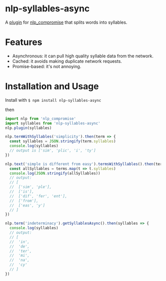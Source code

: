 # nlp-syllables-async
A [plugin](https://github.com/nlp-compromise/nlp_compromise/wiki/Plugins) for [nlp_compromise](https://github.com/nlp-compromise/nlp_compromise) that splits words into syllables.

# Features
- Asynchronous: it can pull high quality syllable data from the network.
- Cached: it avoids making duplicate network requests.
- Promise-based: it's not annoying.

# Installation and Usage

Install with `$ npm install nlp-syllables-async`

then

```javascript
import nlp from 'nlp_compromise'
import syllables from 'nlp-syllables-async'
nlp.plugin(syllables)

nlp.termWithSyllables('simplicity').then(term => {
  const syllables = JSON.stringify(term.syllables)
  console.log(syllables)
  // output is ['sim', 'plic', 'i', 'ty']
})

nlp.text('simple is different from easy').termsWithSyllables().then(terms => {
  const allSyllables = terms.map(t => t.syllables)
  console.log(JSON.stringify(allSyllables))
  // output:
  // [
  //  ['sim', 'ple'],
  //  ['is'],
  //  ['dif', 'fer', 'ent'],
  //  ['from'],
  //  ['eas', 'y']
  // ]
})

nlp.term('indeterminacy').getSyllablesAsync().then(syllables => {
  console.log(syllables)
  // output:
  // [
  //  'in',
  //  'de',
  //  'ter',
  //  'mi',
  //  'na',
  //  'cy'
  // ]
})
```
